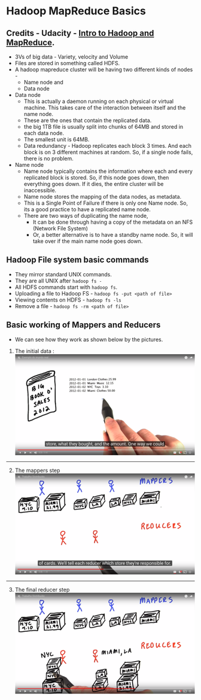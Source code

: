 # Hadoop MapReduce Basics
## Credits - Udacity - [Intro to Hadoop and MapReduce](https://classroom.udacity.com/courses/ud617).
* 3Vs of big data - Variety, velocity and Volume
* Files are stored in something called HDFS.
* A hadoop mapreduce cluster will be having two different kinds of nodes -
	* Name node and
	* Data node
* Data node
	* This is actually a daemon running on each physical or virtual machine. This takes care of the interaction between itself and the name node. 
	* These are the ones that contain the replicated data.
	* the big 1TB file is usually split into chunks of 64MB and stored in each data node.
	* The smallest unit is 64MB.
	* Data redundancy - Hadoop replicates each block 3 times. And each block is on 3 different machines at random. So, if a single node fails, there is no problem. 
* Name node
	* Name node typically contains the information where each and every replicated block is stored. So, if this node goes down, then everything goes down. If it dies, the entire cluster will be inaccessible.
	* Name node stores the mapping of the data nodes, as metadata.
	* This is a Single Point of Failure if there is only one Name node. So, its a good practice to have a replicated name node.
	* There are two ways of duplicating the name node, 
		* It can be done through having a copy of the metadata on an NFS (Network File System)
		* Or, a better alternative is to have a standby name node. So, it will take over if the main name node goes down.
## Hadoop File system basic commands
* They mirror standard UNIX commands.
* They are all UNIX after `hadoop fs -`
* All HDFS commands start with `hadoop fs`.
* Uploading a file to Hadoop FS - `hadoop fs -put <path of file>`
* Viewing contents on HDFS - `hadoop fs -ls`
* Remove a file - `hadoop fs -rm <path of file>`


## Basic working of Mappers and Reducers
* We can see how they work as shown below by the pictures.
1. The initial data :
![How the input data looks for the Hadoop job][input]

[input]: input_for_hdfs.png "How the input data looks for the Hadoop job"

----

2. The mappers step
![Mappers step][mapper]

[mapper]: hadoop_mappers.png "How the mapper step looks like"

---

3. The final reducer step
![How the Reducer step looks like][reducer]

[reducer]: hadoop_mappers_reducers.png "How the Reducer step looks like"

